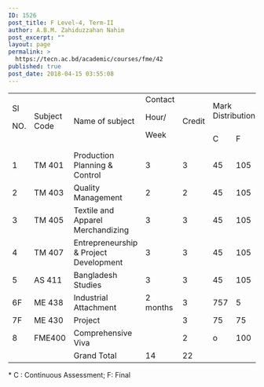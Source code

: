 ```yaml
---
ID: 1526
post_title: F Level-4, Term-II
author: A.B.M. Zahiduzzahan Nahim
post_excerpt: ""
layout: page
permalink: >
  https://tecn.ac.bd/academic/courses/fme/42
published: true
post_date: 2018-04-15 03:55:08
---
```

<table width="635">
<tbody>
<tr>
<td rowspan="2" width="34">Sl

NO.</td>
<td rowspan="2" width="88">Subject Code</td>
<td rowspan="2" width="229">Name of subject</td>
<td rowspan="2" width="57">Contact

Hour/

Week</td>
<td rowspan="2" width="57">Credit</td>
<td colspan="3" width="171">Mark Distribution*</td>
</tr>
<tr>
<td width="56">C</td>
<td width="57">F</td>
<td width="57">Total</td>
</tr>
<tr>
<td width="34">1</td>
<td width="88">TM 401</td>
<td width="229">Production Planning &amp; Control</td>
<td width="57">3</td>
<td width="57">3</td>
<td width="56">45</td>
<td width="57">105</td>
<td width="57">150</td>
</tr>
<tr>
<td width="34">2</td>
<td width="88">TM 403</td>
<td width="229">Quality Management</td>
<td width="57">2</td>
<td width="57">2</td>
<td width="56">45</td>
<td width="57">105</td>
<td width="57">150</td>
</tr>
<tr>
<td width="34">3</td>
<td width="88">TM 405</td>
<td width="229">Textile and Apparel Merchandizing</td>
<td width="57">3</td>
<td width="57">3</td>
<td width="56">45</td>
<td width="57">105</td>
<td width="57">150</td>
</tr>
<tr>
<td width="34">4</td>
<td width="88">TM 407</td>
<td width="229">Entrepreneurship &amp; Project Development</td>
<td width="57">3</td>
<td width="57">3</td>
<td width="56">45</td>
<td width="57">105</td>
<td width="57">150</td>
</tr>
<tr>
<td width="34">5</td>
<td width="88">AS 411</td>
<td width="229">Bangladesh Studies</td>
<td width="57">3</td>
<td width="57">3</td>
<td width="56">45</td>
<td width="57">105</td>
<td width="57">150</td>
</tr>
<tr>
<td width="34">6F</td>
<td width="88">ME 438</td>
<td width="229">Industrial Attachment</td>
<td width="57">2 months</td>
<td width="57">3</td>
<td width="56">757</td>
<td width="57">5</td>
<td width="57">150</td>
</tr>
<tr>
<td width="34">7F</td>
<td width="88">ME 430</td>
<td width="229">Project</td>
<td width="57"></td>
<td width="57">3</td>
<td width="56">75</td>
<td width="57">75</td>
<td width="57">150</td>
</tr>
<tr>
<td width="34">8</td>
<td width="88">FME400</td>
<td width="229">Comprehensive Viva</td>
<td width="57"></td>
<td width="57">2</td>
<td width="56">o</td>
<td width="57">100</td>
<td width="57">100</td>
</tr>
<tr>
<td width="34"></td>
<td width="88"></td>
<td width="229">Grand Total</td>
<td width="57">14</td>
<td width="57">22</td>
<td width="56"></td>
<td width="57"></td>
<td width="57"></td>
</tr>
</tbody>
</table>
* C : Continuous Assessment; F: Final